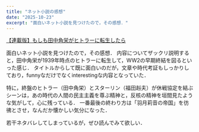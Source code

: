 ```yaml
---
title: "ネット小説の感想"
date: "2025-10-23"
excerpt: "面白いネット小説を見つけたので，その感想．"
---
```

[【連載版】もしも田中角栄がヒトラーに転生したら](https://ncode.syosetu.com/n1179ip/)

面白いネット小説を見つけたので，その感想．
内容についてザックリ説明すると，田中角栄が1939年時点のヒトラーに転生して，WW2の早期終結を図るといった感じ．
タイトルからして既に面白いのだが，文章や時代考証もしっかりしており，funnyなだけでなくinterestingな内容となっていた．

特に，終盤のヒトラー（田中角栄）とスターリン（福田赳夫）が休戦協定を結ぶシーンは，あの時代の人間の民主主義を尊ぶ精神と，反核の精神を垣間見たような気がして，心に残っている．
一番最後の終わり方は「羽月莉音の帝国」を彷彿とさせ，なんだか懐かしい気分になった．

若干ネタバレしてしまっているが，ぜひ読んでみて欲しい．
